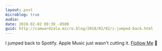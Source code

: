 ```yaml
---
layout: post
microblog: true
audio: 
date: 2018-02-02 09:39 -0500
guid: http://camwardzala.micro.blog/2018/02/02/i-jumped-back.html
---
```

I jumped back to Spotify. Apple Music just wasn't cutting it. [Flollow Me](https://open.spotify.com/user/camwardzala?si=UCnSA7gsRjGhx6xvZ-NhEg) 🎵
